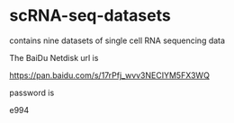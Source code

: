 # scRNA-seq-datasets
contains nine datasets of single cell RNA sequencing data

The BaiDu Netdisk url is

https://pan.baidu.com/s/17rPfj_wvv3NECIYM5FX3WQ

password is 

e994 
